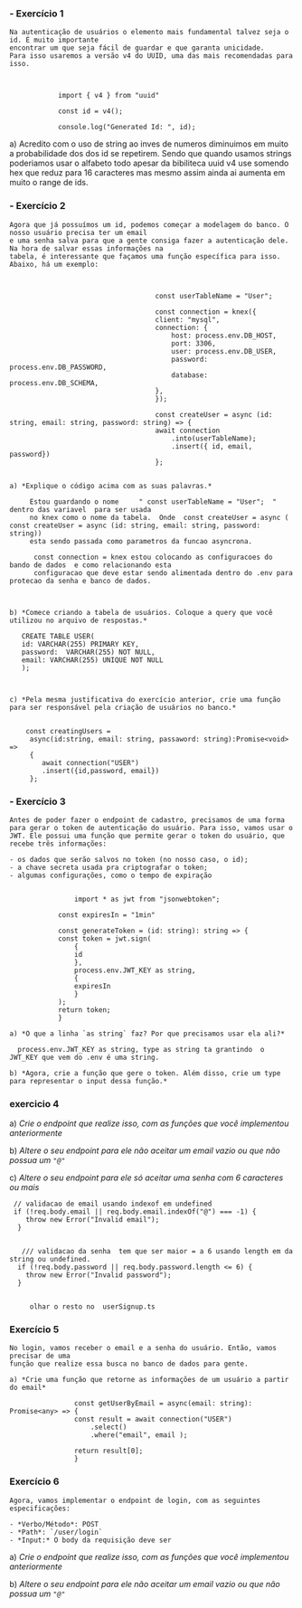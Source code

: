 ### - Exercício 1
    
    Na autenticação de usuários o elemento mais fundamental talvez seja o id. É muito importante 
    encontrar um que seja fácil de guardar e que garanta unicidade.
    Para isso usaremos a versão v4 do UUID, uma das mais recomendadas para isso. 
                    
                
                
                import { v4 } from "uuid"

                const id = v4();

                console.log("Generated Id: ", id);


a) Acredito com o uso de string ao inves de numeros diminuimos em muito a probabilidade 
dos dos id se repetirem. Sendo que quando usamos strings poderiamos usar o alfabeto todo
apesar da bibiliteca uuid v4 use somendo hex que reduz para 16 caracteres mas mesmo assim 
ainda ai aumenta em muito o range de ids. 




### - Exercício 2
    
    Agora que já possuímos um id, podemos começar a modelagem do banco. O nosso usuário precisa ter um email 
    e uma senha salva para que a gente consiga fazer a autenticação dele.  Na hora de salvar essas informações na 
    tabela, é interessante que façamos uma função específica para isso. Abaixo, há um exemplo:


                            
                                        const userTableName = "User";

                                        const connection = knex({
                                        client: "mysql",
                                        connection: {
                                            host: process.env.DB_HOST,
                                            port: 3306,
                                            user: process.env.DB_USER,
                                            password: process.env.DB_PASSWORD,
                                            database: process.env.DB_SCHEMA,
                                        },
                                        });

                                        const createUser = async (id: string, email: string, password: string) => {
                                        await connection
                                            .into(userTableName);
                                            .insert({ id, email, password})
                                        };


    a) *Explique o código acima com as suas palavras.*

         Estou guardando o nome     " const userTableName = "User";  "  dentro das variavel  para ser usada 
         no knex como o nome da tabela.  Onde  const createUser = async ( const createUser = async (id: string, email: string, password: string))
         esta sendo passada como parametros da funcao asyncrona. 

          const connection = knex estou colocando as configuracoes do bando de dados  e como relacionando esta 
          configuracao que deve estar sendo alimentada dentro do .env para protecao da senha e banco de dados. 



    b) *Comece criando a tabela de usuários. Coloque a query que você utilizou no arquivo de respostas.*

       CREATE TABLE USER(
       id: VARCHAR(255) PRIMARY KEY, 
       password:  VARCHAR(255) NOT NULL,
       email: VARCHAR(255) UNIQUE NOT NULL 
       );



    c) *Pela mesma justificativa do exercício anterior, crie uma função para ser responsável pela criação de usuários no banco.* 

     
        const creatingUsers =
         async(id:string, email: string, passaword: string):Promise<void> => 
         {
            await connection("USER")
            .insert({id,password, email})
         };

###  - Exercício 3
    
    Antes de poder fazer o endpoint de cadastro, precisamos de uma forma para gerar o token de autenticação do usuário. Para isso, vamos usar o JWT. Ele possui uma função que permite gerar o token do usuário, que recebe três informações:
    
    - os dados que serão salvos no token (no nosso caso, o id);
    - a chave secreta usada pra criptografar o token;
    - algumas configurações, como o tempo de expiração


                    import * as jwt from "jsonwebtoken";

                const expiresIn = "1min"

                const generateToken = (id: string): string => {
                const token = jwt.sign(
                    {
                    id
                    },
                    process.env.JWT_KEY as string,
                    {
                    expiresIn
                    }
                );
                return token;
                }

    a) *O que a linha `as string` faz? Por que precisamos usar ela ali?*

      process.env.JWT_KEY as string, type as string ta grantindo  o JWT_KEY que vem do .env é uma string. 

    b) *Agora, crie a função que gere o token. Além disso, crie um type  para representar o input dessa função.*


### exercicio 4

a) *Crie o endpoint que realize isso, com as funções que você implementou anteriormente*

b) *Altere o seu endpoint para ele não aceitar um email vazio ou que não possua um `"@"`*

c) *Altere o seu endpoint para ele só aceitar uma senha com 6 caracteres ou mais*



     // validacao de email usando indexof em undefined 
     if (!req.body.email || req.body.email.indexOf("@") === -1) {
        throw new Error("Invalid email");
      }
    

       /// validacao da senha  tem que ser maior = a 6 usando length em da string ou undefined.
      if (!req.body.password || req.body.password.length <= 6) {
        throw new Error("Invalid password");
      }


         olhar o resto no  userSignup.ts 


### Exercício 5
    
    No login, vamos receber o email e a senha do usuário. Então, vamos precisar de uma 
    função que realize essa busca no banco de dados para gente. 
    
    a) *Crie uma função que retorne as informações de um usuário a partir do email*
    
                    const getUserByEmail = async(email: string): Promise<any> => {
                    const result = await connection("USER")
                        .select()
                        .where("email", email );

                    return result[0];
                    }
                    


### Exercício 6
    
    Agora, vamos implementar o endpoint de login, com as seguintes especificações:
    
    - *Verbo/Método*: POST
    - *Path*: `/user/login`
    - *Input:* O body da requisição deve ser


a) *Crie o endpoint que realize isso, com as funções que você implementou anteriormente*

b) *Altere o seu endpoint para ele não aceitar um email vazio ou que não possua um `"@"`*